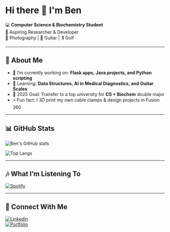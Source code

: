# Hi there 👋 I'm Ben

💻 **Computer Science & Biochemistry Student**  
🎯 Aspiring Researcher & Developer  
📸 Photography | 🎸 Guitar | 🏌️ Golf  

---

## 🚀 About Me
- 🔭 I’m currently working on: **Flask apps, Java projects, and Python scripting**  
- 🌱 Learning: **Data Structures, AI in Medical Diagnostics, and Guitar Scales**  
- 🎯 2025 Goal: Transfer to a top university for **CS + Biochem** double major  
- ⚡ Fun fact: I 3D print my own cable clamps & design projects in Fusion 360  

---

## 📊 GitHub Stats
![Ben's GitHub stats](https://github-readme-stats.vercel.app/api?username=benthomas-24&show_icons=true&theme=tokyonight)

![Top Langs](https://github-readme-stats.vercel.app/api/top-langs/?username=benthomas-24&layout=compact&theme=tokyonight)

---

## 🎶 What I’m Listening To
[![Spotify](https://novatorem.vercel.app/api/spotify)](https://open.spotify.com/user/YOUR-SPOTIFY-USERNAME)

---

## 🔗 Connect With Me
[![LinkedIn](https://img.shields.io/badge/LinkedIn-blue?logo=linkedin&logoColor=white)](https://www.linkedin.com/in/YOUR-LINKEDIN/)  
[![Portfolio](https://img.shields.io/badge/Website-000?logo=vercel&logoColor=white)](https://benjaminbt.com)  
